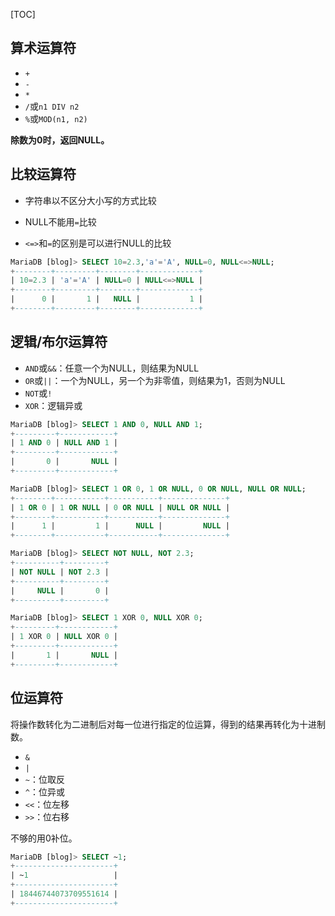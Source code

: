 [TOC]

## 算术运算符

- `+`
- `-`
- `*`
- `/`或`n1 DIV n2`
- `%`或`MOD(n1, n2)`

**除数为0时，返回NULL。**

## 比较运算符

- 字符串以不区分大小写的方式比较

- NULL不能用`=`比较
- `<=>`和`=`的区别是可以进行NULL的比较

```sql
MariaDB [blog]> SELECT 10=2.3,'a'='A', NULL=0, NULL<=>NULL;
+--------+---------+--------+-------------+
| 10=2.3 | 'a'='A' | NULL=0 | NULL<=>NULL |
+--------+---------+--------+-------------+
|      0 |       1 |   NULL |           1 |
+--------+---------+--------+-------------+
```

## 逻辑/布尔运算符

- `AND`或`&&`：任意一个为NULL，则结果为NULL
- `OR`或`||`：一个为NULL，另一个为非零值，则结果为1，否则为NULL
- `NOT`或`!`
- `XOR`：逻辑异或

```sql
MariaDB [blog]> SELECT 1 AND 0, NULL AND 1;
+---------+------------+
| 1 AND 0 | NULL AND 1 |
+---------+------------+
|       0 |       NULL |
+---------+------------+
```

```sql
MariaDB [blog]> SELECT 1 OR 0, 1 OR NULL, 0 OR NULL, NULL OR NULL;
+--------+-----------+-----------+--------------+
| 1 OR 0 | 1 OR NULL | 0 OR NULL | NULL OR NULL |
+--------+-----------+-----------+--------------+
|      1 |         1 |      NULL |         NULL |
+--------+-----------+-----------+--------------+
```

```sql
MariaDB [blog]> SELECT NOT NULL, NOT 2.3;
+----------+---------+
| NOT NULL | NOT 2.3 |
+----------+---------+
|     NULL |       0 |
+----------+---------+
```

```sql
MariaDB [blog]> SELECT 1 XOR 0, NULL XOR 0;
+---------+------------+
| 1 XOR 0 | NULL XOR 0 |
+---------+------------+
|       1 |       NULL |
+---------+------------+
```

## 位运算符

将操作数转化为二进制后对每一位进行指定的位运算，得到的结果再转化为十进制数。

- `&`
- `|`
- `~`：位取反
- `^`：位异或
- `<<`：位左移
- `>>`：位右移

不够的用0补位。

```sql
MariaDB [blog]> SELECT ~1;
+----------------------+
| ~1                   |
+----------------------+
| 18446744073709551614 |
+----------------------+
```

